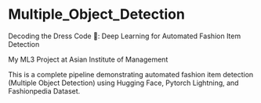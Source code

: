 # Multiple_Object_Detection
Decoding the Dress Code 👗: Deep Learning for Automated Fashion Item Detection

My ML3 Project at Asian Institute of Management

This is a complete pipeline demonstrating automated fashion item detection (Multiple Object Detection) using Hugging Face, Pytorch Lightning, and Fashionpedia Dataset.
